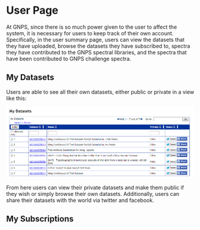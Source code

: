 # User Page

At GNPS, since there is so much power given to the user to affect the system, it is necessary for users to keep track of their own account. Specifically, in the user summary page, users can view the datasets that they have uploaded, browse the datasets they have subscribed to, spectra they have contributed to the GNPS spectral libraries, and the spectra that have been contributed to GNPS challenge spectra.


## My Datasets

Users are able to see all their own datasets, either public or private in a view like this:

![img](img/user/datasets.png)


From here users can view their private datasets and make them public if they wish or simply browse their own datasets. Additionally, users can share their datasets with the world via twitter and facebook.

## My Subscriptions
